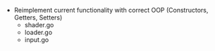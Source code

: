 - Reimplement current functionality with correct OOP (Constructors, Getters, Setters)
	- shader.go
	- loader.go
	- input.go